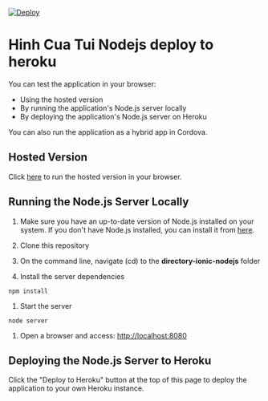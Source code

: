 [![Deploy](https://www.herokucdn.com/deploy/button.png)](https://heroku.com/deploy)

# Hinh Cua Tui Nodejs deploy to heroku


You can test the application in your browser:
- Using the hosted version
- By running the application's Node.js server locally
- By deploying the application's Node.js server on Heroku

You can also run the application as a hybrid app in Cordova.

## Hosted Version

Click [here](http://ionic-directory.herokuapp.com) to run the hosted version in your browser.

## Running the Node.js Server Locally

1. Make sure you have an up-to-date version of Node.js installed on your system. If you don't have Node.js installed, you can install it from [here](http://nodejs.org/).

1. Clone this repository

1. On the command line, navigate (cd) to the **directory-ionic-nodejs** folder

1. Install the server dependencies

  ```
  npm install
  ```

1. Start the server

  ```
  node server
  ```

1. Open a browser and access: [http://localhost:8080](http://localhost:8080)


## Deploying the Node.js Server to Heroku

Click the "Deploy to Heroku" button at the top of this page to deploy the application to your own Heroku instance.

